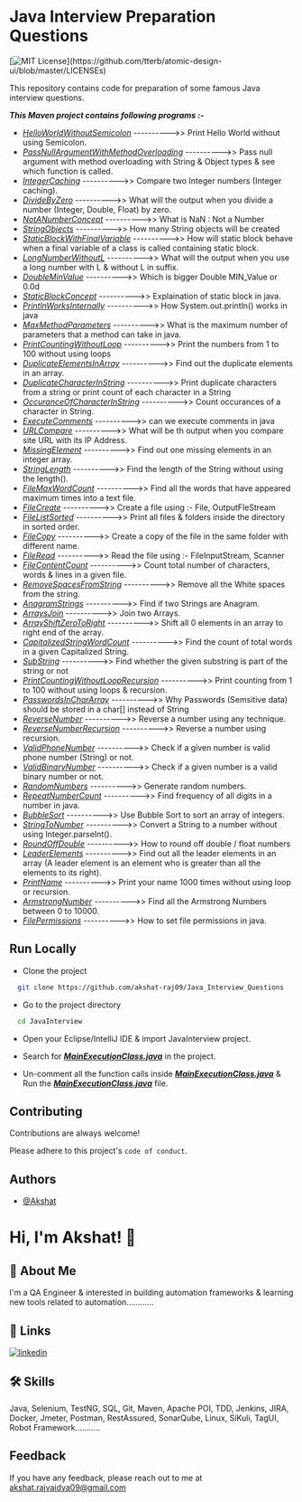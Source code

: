 # Java Interview Preparation Questions

[![MIT License](https://img.shields.io/apm/l/atomic-design-ui.svg?)](https://github.com/tterb/atomic-design-ui/blob/master/LICENSEs)

This repository contains code for preparation of some famous Java interview questions.

***This Maven project contains following programs :-***

- *[HelloWorldWithoutSemicolon](https://github.com/akshat-raj09/Java_Interview_Questions/blob/master/JavaInterview/src/main/java/com/qa/JavaInterviewPrograms/HelloWorldWithoutSemicolon.java)* ---------->> Print Hello World without using Semicolon.
- *[PassNullArgumentWithMethodOverloading](https://github.com/akshat-raj09/Java_Interview_Questions/blob/master/JavaInterview/src/main/java/com/qa/JavaInterviewPrograms/PassNullArgumentWithMethodOverloading.java)* ---------->> Pass null argument with method overloading with String & Object types & see which function is called.
- *[IntegerCaching](https://github.com/akshat-raj09/Java_Interview_Questions/blob/master/JavaInterview/src/main/java/com/qa/JavaInterviewPrograms/IntegerCaching.java)* ---------->> Compare two Integer numbers (Integer caching).
- *[DivideByZero](https://github.com/akshat-raj09/Java_Interview_Questions/blob/master/JavaInterview/src/main/java/com/qa/JavaInterviewPrograms/DivideByZero.java)* ---------->> What will the output when you divide a number (Integer, Double, Float) by zero.
- *[NotANumberConcept](https://github.com/akshat-raj09/Java_Interview_Questions/blob/master/JavaInterview/src/main/java/com/qa/JavaInterviewPrograms/NotANumberConcept.java)* ---------->> What is NaN : Not a Number
- *[StringObjects](https://github.com/akshat-raj09/Java_Interview_Questions/blob/master/JavaInterview/src/main/java/com/qa/JavaInterviewPrograms/StringObjects.java)* ---------->> How many String objects will be created
- *[StaticBlockWithFinalVariable](https://github.com/akshat-raj09/Java_Interview_Questions/blob/master/JavaInterview/src/main/java/com/qa/JavaInterviewPrograms/StaticBlockWithFinalVariable.java)* ---------->> How will static block behave when a final variable of a class is called containing static block.
- *[LongNumberWithoutL](https://github.com/akshat-raj09/Java_Interview_Questions/blob/master/JavaInterview/src/main/java/com/qa/JavaInterviewPrograms/LongNumberWithoutL.java)* ---------->> What will the output when you use a long number with L & without L in suffix.
- *[DoubleMinValue](https://github.com/akshat-raj09/Java_Interview_Questions/blob/master/JavaInterview/src/main/java/com/qa/JavaInterviewPrograms/DoubleMinValue.java)* ---------->>  Which is bigger Double MIN_Value or 0.0d
- *[StaticBlockConcept](https://github.com/akshat-raj09/Java_Interview_Questions/blob/master/JavaInterview/src/main/java/com/qa/JavaInterviewPrograms/StaticBlockConcept.java)* ---------->> Explaination of static block in java.
- *[PrintlnWorksInternally](https://github.com/akshat-raj09/Java_Interview_Questions/blob/master/JavaInterview/src/main/java/com/qa/JavaInterviewPrograms/PrintlnWorksInternally.java)* ---------->> How System.out.println() works in java
- *[MaxMethodParameters](https://github.com/akshat-raj09/Java_Interview_Questions/blob/master/JavaInterview/src/main/java/com/qa/JavaInterviewPrograms/MaxMethodParameters.java)* ---------->> What is the maximum number of parameters that a method can take in java.
- *[PrintCountingWithoutLoop](https://github.com/akshat-raj09/Java_Interview_Questions/blob/master/JavaInterview/src/main/java/com/qa/JavaInterviewPrograms/PrintCountingWithoutLoop.java)* ---------->> Print the numbers from 1 to 100 without using loops
- *[DuplicateElementsInArray](https://github.com/akshat-raj09/Java_Interview_Questions/blob/master/JavaInterview/src/main/java/com/qa/JavaInterviewPrograms/DuplicateElementsInArray.java)* ---------->> Find out the duplicate elements in an array.
- *[DuplicateCharacterInString](https://github.com/akshat-raj09/Java_Interview_Questions/blob/master/JavaInterview/src/main/java/com/qa/JavaInterviewPrograms/DuplicateCharacterInString.java)* ---------->> Print duplicate characters from a string or print count of each character in a String
- *[OccuranceOfCharacterInString](https://github.com/akshat-raj09/Java_Interview_Questions/blob/master/JavaInterview/src/main/java/com/qa/JavaInterviewPrograms/OccuranceOfCharacterInString.java)* ---------->> Count occurances of a character in String.
- *[ExecuteComments](https://github.com/akshat-raj09/Java_Interview_Questions/blob/master/JavaInterview/src/main/java/com/qa/JavaInterviewPrograms/ExecuteComments.java)* ---------->> can we execute comments in java
- *[URLCompare](https://github.com/akshat-raj09/Java_Interview_Questions/blob/master/JavaInterview/src/main/java/com/qa/JavaInterviewPrograms/URLCompare.java)* ---------->> What will be th output when you compare site URL with its IP Address.
- *[MissingElement](https://github.com/akshat-raj09/Java_Interview_Questions/blob/master/JavaInterview/src/main/java/com/qa/JavaInterviewPrograms/MissingElement.java)* ---------->> Find out one missing elements in an integer array.
- *[StringLength](https://github.com/akshat-raj09/Java_Interview_Questions/blob/master/JavaInterview/src/main/java/com/qa/JavaInterviewPrograms/StringLength.java)* ---------->> Find the length of the String without using the length().
- *[FileMaxWordCount](https://github.com/akshat-raj09/Java_Interview_Questions/blob/master/JavaInterview/src/main/java/com/qa/JavaInterviewPrograms/FileMaxWordCount.java)* ---------->> Find all the words that have appeared maximum times into a text file.
- *[FileCreate](https://github.com/akshat-raj09/Java_Interview_Questions/blob/master/JavaInterview/src/main/java/com/qa/JavaInterviewPrograms/FileCreate.java)* ---------->> Create a file using :- File, OutputFleStream
- *[FileListSorted](https://github.com/akshat-raj09/Java_Interview_Questions/blob/master/JavaInterview/src/main/java/com/qa/JavaInterviewPrograms/FileListSorted.java)* ---------->> Print all files & folders inside the directory in sorted order.
- *[FileCopy](https://github.com/akshat-raj09/Java_Interview_Questions/blob/master/JavaInterview/src/main/java/com/qa/JavaInterviewPrograms/FileCopy.java)* ---------->> Create a copy of the file in the same folder with different name.
- *[FileRead](https://github.com/akshat-raj09/Java_Interview_Questions/blob/master/JavaInterview/src/main/java/com/qa/JavaInterviewPrograms/FileRead.java)* ---------->> Read the file using :- FileInputStream, Scanner
- *[FileContentCount](https://github.com/akshat-raj09/Java_Interview_Questions/blob/master/JavaInterview/src/main/java/com/qa/JavaInterviewPrograms/FileContentCount.java)* ---------->> Count total number of characters, words & lines in a given file.
- *[RemoveSpacesFromString](https://github.com/akshat-raj09/Java_Interview_Questions/blob/master/JavaInterview/src/main/java/com/qa/JavaInterviewPrograms/RemoveSpacesFromString.java)* ---------->> Remove all the White spaces from the string.
- *[AnagramStrings](https://github.com/akshat-raj09/Java_Interview_Questions/blob/master/JavaInterview/src/main/java/com/qa/JavaInterviewPrograms/AnagramStrings.java)* ---------->> Find if two Strings are Anagram.
- *[ArraysJoin](https://github.com/akshat-raj09/Java_Interview_Questions/blob/master/JavaInterview/src/main/java/com/qa/JavaInterviewPrograms/ArraysJoin.java)* ---------->> Join two Arrays.
- *[ArrayShiftZeroToRight](https://github.com/akshat-raj09/Java_Interview_Questions/blob/master/JavaInterview/src/main/java/com/qa/JavaInterviewPrograms/ArrayShiftZeroToRight.java)* ---------->> Shift all 0 elements in an array to right end of the array.
- *[CapitalizedStringWordCount](https://github.com/akshat-raj09/Java_Interview_Questions/blob/master/JavaInterview/src/main/java/com/qa/JavaInterviewPrograms/CapitalizedStringWordCount.java)* ---------->> Find the count of total words in a given Capitalized String.
- *[SubString](https://github.com/akshat-raj09/Java_Interview_Questions/blob/master/JavaInterview/src/main/java/com/qa/JavaInterviewPrograms/SubString.java)* ---------->> Find whether the given substring is part of the string or not
- *[PrintCountingWithoutLoopRecursion](https://github.com/akshat-raj09/Java_Interview_Questions/blob/master/JavaInterview/src/main/java/com/qa/JavaInterviewPrograms/PrintCountingWithoutLoopRecursion.java)* ---------->> Print counting from 1 to 100 without using loops & recursion.
- *[PasswordsInCharArray](https://github.com/akshat-raj09/Java_Interview_Questions/blob/master/JavaInterview/src/main/java/com/qa/JavaInterviewPrograms/PasswordsInCharArray.java)* ---------->> Why Passwords (Semsitive data) should be stored in a char[] instead of String
- *[ReverseNumber](https://github.com/akshat-raj09/Java_Interview_Questions/blob/master/JavaInterview/src/main/java/com/qa/JavaInterviewPrograms/ReverseNumber.java)* ---------->> Reverse a number using any technique.
- *[ReverseNumberRecursion](https://github.com/akshat-raj09/Java_Interview_Questions/blob/master/JavaInterview/src/main/java/com/qa/JavaInterviewPrograms/ReverseNumberRecursion.java)* ---------->> Reverse a number using recursion.
- *[ValidPhoneNumber](https://github.com/akshat-raj09/Java_Interview_Questions/blob/master/JavaInterview/src/main/java/com/qa/JavaInterviewPrograms/ValidPhoneNumber.java)* ---------->> Check if a given number is valid phone number (String) or not.
- *[ValidBinaryNumber](https://github.com/akshat-raj09/Java_Interview_Questions/blob/master/JavaInterview/src/main/java/com/qa/JavaInterviewPrograms/ValidBinaryNumber.java)* ---------->> Check if a given number is a valid binary number or not.
- *[RandomNumbers](https://github.com/akshat-raj09/Java_Interview_Questions/blob/master/JavaInterview/src/main/java/com/qa/JavaInterviewPrograms/RandomNumbers.java)* ---------->> Generate random numbers.
- *[RepeatNumberCount](https://github.com/akshat-raj09/Java_Interview_Questions/blob/master/JavaInterview/src/main/java/com/qa/JavaInterviewPrograms/RepeatNumberCount.java)* ---------->> Find frequency of all digits in a number in java.
- *[BubbleSort](https://github.com/akshat-raj09/Java_Interview_Questions/blob/master/JavaInterview/src/main/java/com/qa/JavaInterviewPrograms/BubbleSort.java)* ---------->> Use Bubble Sort to sort an array of integers.
- *[StringToNumber](https://github.com/akshat-raj09/Java_Interview_Questions/blob/master/JavaInterview/src/main/java/com/qa/JavaInterviewPrograms/StringToNumber.java)* ---------->> Convert a String to a number without using Integer.parseInt().
- *[RoundOffDouble](https://github.com/akshat-raj09/Java_Interview_Questions/blob/master/JavaInterview/src/main/java/com/qa/JavaInterviewPrograms/RoundOffDouble.java)* ---------->> How to round off double / float numbers
- *[LeaderElements](https://github.com/akshat-raj09/Java_Interview_Questions/blob/master/JavaInterview/src/main/java/com/qa/JavaInterviewPrograms/LeaderElements.java)* ---------->> Find out all the leader elements in an array (A leader element is an element who is greater than all the elements to its right).
- *[PrintName](https://github.com/akshat-raj09/Java_Interview_Questions/blob/master/JavaInterview/src/main/java/com/qa/JavaInterviewPrograms/PrintName.java)* ---------->> Print your name 1000 times without using loop or recursion.
- *[ArmstrongNumber](https://github.com/akshat-raj09/Java_Interview_Questions/blob/master/JavaInterview/src/main/java/com/qa/JavaInterviewPrograms/ArmstrongNumber.java)* ---------->> Find all the Armstrong Numbers between 0 to 10000.
- *[FilePermissions](https://github.com/akshat-raj09/Java_Interview_Questions/blob/master/JavaInterview/src/main/java/com/qa/JavaInterviewPrograms/FilePermissions.java)* ---------->> How to set file permissions in java.

## Run Locally

- Clone the project

```bash
  git clone https://github.com/akshat-raj09/Java_Interview_Questions
```

- Go to the project directory

```bash
  cd JavaInterview
```

- Open your Eclipse/IntelliJ IDE & import JavaInterview project.

- Search for ***[MainExecutionClass.java](https://github.com/akshat-raj09/Java_Interview_Questions/blob/master/JavaInterview/src/main/java/com/qa/MainClass/MainExecutionClass.java)*** in the project.

- Un-comment all the function calls inside ***[MainExecutionClass.java](https://github.com/akshat-raj09/Java_Interview_Questions/blob/master/JavaInterview/src/main/java/com/qa/MainClass/MainExecutionClass.java)*** & Run the ***[MainExecutionClass.java](https://github.com/akshat-raj09/Java_Interview_Questions/blob/master/JavaInterview/src/main/java/com/qa/MainClass/MainExecutionClass.java)*** file.

## Contributing

Contributions are always welcome!

Please adhere to this project's `code of conduct`.

## Authors

- [@Akshat](https://www.github.com/akshat-raj09)

# Hi, I'm Akshat! 👋

## 🚀 About Me
I'm a QA Engineer & interested in building automation frameworks & learning new tools related to automation............

## 🔗 Links
[![linkedin](https://img.shields.io/badge/linkedin-0A66C2?style=for-the-badge&logo=linkedin&logoColor=white)](https://www.linkedin.com/in/akshat009)

## 🛠 Skills
Java, Selenium, TestNG, SQL, Git, Maven, Apache POI, TDD, Jenkins, JIRA, Docker, Jmeter, Postman, RestAssured, SonarQube, Linux, SiKuli, TagUI, Robot Framework...........
  
## Feedback
If you have any feedback, please reach out to me at akshat.rajvaidya09@gmail.com
